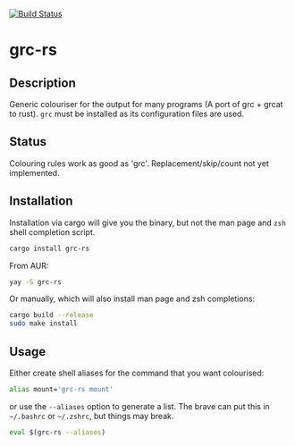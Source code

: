 [![Build Status](https://github.com/larsch/grc-rs/actions/workflows/rust.yml/badge.svg)](https://github.com/larsch/grc-rs/actions/workflows/rust.yml)

# grc-rs

## Description

Generic colouriser for the output for many programs (A port of grc + grcat to
rust). `grc` must be installed as its configuration files are used.

## Status

Colouring rules work as good as 'grc'. Replacement/skip/count not yet
implemented.

## Installation

Installation via cargo will give you the binary, but not the man page and `zsh`
shell completion script.

```sh
cargo install grc-rs
```

From AUR:

```sh
yay -S grc-rs
```

Or manually, which will also install man page and zsh completions:

```sh
cargo build --release
sudo make install
```

## Usage

Either create shell aliases for the command that you want colourised:

```sh
alias mount='grc-rs mount'
```

or use the `--aliases` option to generate a list. The brave can put this in
`~/.bashrc` or `~/.zshrc`, but things may break.

```sh
eval $(grc-rs --aliases)
```
